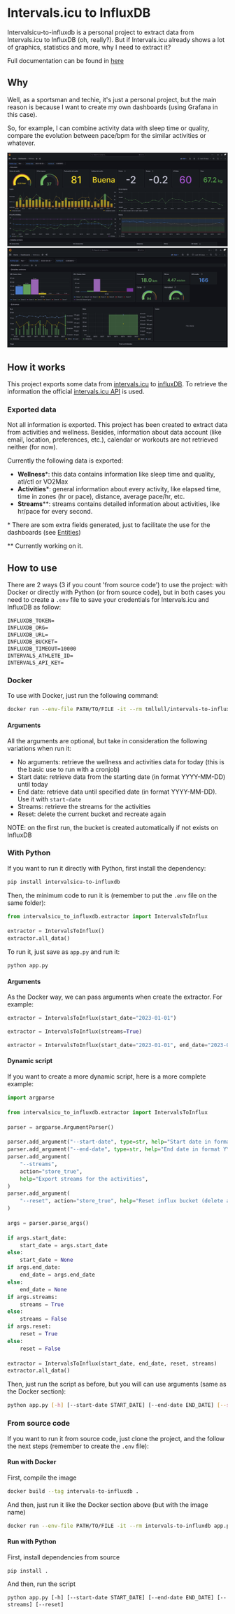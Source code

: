 # Intervals.icu to InfluxDB
Intervalsicu-to-influxdb is a personal project to extract data from Intervals.icu to InfluxDB (oh, really?). But if Intervals.icu already shows a lot of graphics, statistics and more, why I need to extract it?

Full documentation can be found in [here](https://intervalsicu-to-influxdb.readthedocs.io)

## Why
Well, as a sportsman and techie, it's just a personal project, but the main reason is because I want to create my own dashboards (using Grafana in this case).

So, for example, I can combine activity data with sleep time or quality, compare the evolution between pace/bpm for the similar activities or whatever.

![Grafana Dashboard example](docs/screenshots/image.png)
![Grafana Dashboard example2](docs/screenshots/image2.png)

## How it works
This project exports some data from [intervals.icu](https://intervals.icu) to [influxDB](https://www.influxdata.com/). To retrieve the information the official [intervals.icu API](https://intervals.icu/api/v1/docs/swagger-ui/index.html) is used.

### Exported data
Not all information is exported. This project has been created to extract data from activities and wellness. Besides, information about data account (like email, location, preferences, etc.), calendar or workouts are not retrieved neither (for now).

Currently the following data is exported:
- **Wellness**\*: this data contains information like sleep time and quality, atl/ctl or VO2Max
- **Activities**\*: general information about every activity, like elapsed time, time in zones (hr or pace), distance, average pace/hr, etc.
- **Streams**\*\*: streams contains detailed information about activities, like hr/pace for every second.

\* There are som extra fields generated, just to facilitate the use for the dashboards (see [Entities](Entities.md))

\*\* Currently working on it.

## How to use
There are 2 ways (3 if you count 'from source code') to use the project: with Docker or directly with Python (or from source code), but in both cases you need to create a `.env` file to save your credentials for Intervals.icu and InfluxDB as follow:

```
INFLUXDB_TOKEN=
INFLUXDB_ORG=
INFLUXDB_URL=
INFLUXDB_BUCKET=
INFLUXDB_TIMEOUT=10000
INTERVALS_ATHLETE_ID=
INTERVALS_API_KEY=
```

### Docker
To use with Docker, just run the following command:

```bash
docker run --env-file PATH/TO/FILE -it --rm tmllull/intervals-to-influxdb app.py [-h] [--start-date START_DATE] [--end-date END_DATE] [--streams] [--reset]
```

#### Arguments
All the arguments are optional, but take in consideration the following variations when run it:

- No arguments: retrieve the wellness and activities data for today (this is the basic use to run with a cronjob)
- Start date: retrieve data from the starting date (in format YYYY-MM-DD) until today
- End date: retrieve data until specified date (in format YYYY-MM-DD). Use it with `start-date`
- Streams: retrieve the streams for the activities
- Reset: delete the current bucket and recreate again

NOTE: on the first run, the bucket is created automatically if not exists on InfluxDB

### With Python
If you want to run it directly with Python, first install the dependency:

```bash
pip install intervalsicu-to-influxdb
```

Then, the minimum code to run it is (remember to put the `.env` file on the same folder):

```python
from intervalsicu_to_influxdb.extractor import IntervalsToInflux

extractor = IntervalsToInflux()
extractor.all_data()
```

To run it, just save as `app.py` and run it:

```bash
python app.py
```

#### Arguments
As the Docker way, we can pass arguments when create the extractor. For example:

```python
extractor = IntervalsToInflux(start_date="2023-01-01")
```
```python
extractor = IntervalsToInflux(streams=True)
```
```python
extractor = IntervalsToInflux(start_date="2023-01-01", end_date="2023-05-01")
```
#### Dynamic script
If you want to create a more dynamic script, here is a more complete example:

```python
import argparse

from intervalsicu_to_influxdb.extractor import IntervalsToInflux

parser = argparse.ArgumentParser()

parser.add_argument("--start-date", type=str, help="Start date in format YYYY-MM-DD")
parser.add_argument("--end-date", type=str, help="End date in format YYYY-MM-DD")
parser.add_argument(
    "--streams",
    action="store_true",
    help="Export streams for the activities",
)
parser.add_argument(
    "--reset", action="store_true", help="Reset influx bucket (delete and create)"
)

args = parser.parse_args()

if args.start_date:
    start_date = args.start_date
else:
    start_date = None
if args.end_date:
    end_date = args.end_date
else:
    end_date = None
if args.streams:
    streams = True
else:
    streams = False
if args.reset:
    reset = True
else:
    reset = False

extractor = IntervalsToInflux(start_date, end_date, reset, streams)
extractor.all_data()
```

Then, just run the script as before, but you will can use arguments (same as the Docker section):

```bash
python app.py [-h] [--start-date START_DATE] [--end-date END_DATE] [--streams] [--reset]
```

### From source code
If you want to run it from source code, just clone the project, and the follow the next steps (remember to create the `.env` file):

#### Run with Docker
First, compile the image
```bash
docker build --tag intervals-to-influxdb .
```
And then, just run it like the Docker section above (but with the image name)

```bash
docker run --env-file PATH/TO/FILE -it --rm intervals-to-influxdb app.py [-h] [--start-date START_DATE] [--end-date END_DATE] [--streams] [--reset]
```

#### Run with Python
First, install dependencies from source
```
pip install .
```

And then, run the script
```
python app.py [-h] [--start-date START_DATE] [--end-date END_DATE] [--streams] [--reset]
```